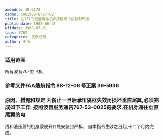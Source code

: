 ```yaml
---
amendno: 39-0178  
cadno: CAD1988-B767-02  
title: 在767飞机垂尾与机身接触面上加装封严板  
publishdate: 1988-06-28  
effdate: 1988-07-01  
tags: B767  
categories: 民航总局  
author: 王扬  
---
```

  
### 适用范围  
所有波音767型飞机  
  
<!--more-->  
### 参考文件FAA适航指令 88-12-06 修正案 39-5936  
  
### 原因、措施和规定     为防止一旦后承压隔框失效而损坏垂直尾翼,必须完成如下工作:     按照波音服务通告767-53-0025的要求,在机身通往垂直尾翼的电  
线和液压管的机身蒙皮开口处安装封严板。     自本指令生效之日起,十二个月内完成。  
